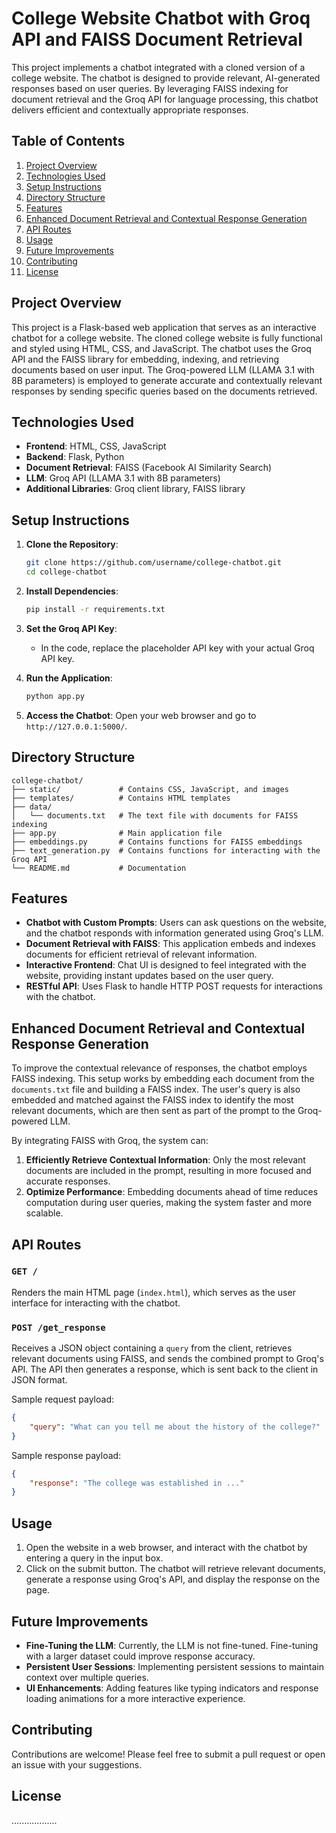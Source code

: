 

# College Website Chatbot with Groq API and FAISS Document Retrieval

This project implements a chatbot integrated with a cloned version of a college website. The chatbot is designed to provide relevant, AI-generated responses based on user queries. By leveraging FAISS indexing for document retrieval and the Groq API for language processing, this chatbot delivers efficient and contextually appropriate responses.

## Table of Contents

1. [Project Overview](#project-overview)
2. [Technologies Used](#technologies-used)
3. [Setup Instructions](#setup-instructions)
4. [Directory Structure](#directory-structure)
5. [Features](#features)
6. [Enhanced Document Retrieval and Contextual Response Generation](#enhanced-document-retrieval-and-contextual-response-generation)
7. [API Routes](#api-routes)
8. [Usage](#usage)
9. [Future Improvements](#future-improvements)
10. [Contributing](#contributing)
11. [License](#license)

## Project Overview

This project is a Flask-based web application that serves as an interactive chatbot for a college website. The cloned college website is fully functional and styled using HTML, CSS, and JavaScript. The chatbot uses the Groq API and the FAISS library for embedding, indexing, and retrieving documents based on user input. The Groq-powered LLM (LLAMA 3.1 with 8B parameters) is employed to generate accurate and contextually relevant responses by sending specific queries based on the documents retrieved.

## Technologies Used

- **Frontend**: HTML, CSS, JavaScript
- **Backend**: Flask, Python
- **Document Retrieval**: FAISS (Facebook AI Similarity Search)
- **LLM**: Groq API (LLAMA 3.1 with 8B parameters)
- **Additional Libraries**: Groq client library, FAISS library

## Setup Instructions

1. **Clone the Repository**:
   ```bash
   git clone https://github.com/username/college-chatbot.git
   cd college-chatbot
   ```

2. **Install Dependencies**:
   ```bash
   pip install -r requirements.txt
   ```

3. **Set the Groq API Key**:
   - In the code, replace the placeholder API key with your actual Groq API key.

4. **Run the Application**:
   ```bash
   python app.py
   ```

5. **Access the Chatbot**:
   Open your web browser and go to `http://127.0.0.1:5000/`.

## Directory Structure

```
college-chatbot/
├── static/             # Contains CSS, JavaScript, and images
├── templates/          # Contains HTML templates
├── data/
│   └── documents.txt   # The text file with documents for FAISS indexing
├── app.py              # Main application file
├── embeddings.py       # Contains functions for FAISS embeddings
├── text_generation.py  # Contains functions for interacting with the Groq API
└── README.md           # Documentation
```

## Features

- **Chatbot with Custom Prompts**: Users can ask questions on the website, and the chatbot responds with information generated using Groq's LLM.
- **Document Retrieval with FAISS**: This application embeds and indexes documents for efficient retrieval of relevant information.
- **Interactive Frontend**: Chat UI is designed to feel integrated with the website, providing instant updates based on the user query.
- **RESTful API**: Uses Flask to handle HTTP POST requests for interactions with the chatbot.

## Enhanced Document Retrieval and Contextual Response Generation

To improve the contextual relevance of responses, the chatbot employs FAISS indexing. This setup works by embedding each document from the `documents.txt` file and building a FAISS index. The user's query is also embedded and matched against the FAISS index to identify the most relevant documents, which are then sent as part of the prompt to the Groq-powered LLM.

By integrating FAISS with Groq, the system can:

1. **Efficiently Retrieve Contextual Information**: Only the most relevant documents are included in the prompt, resulting in more focused and accurate responses.
2. **Optimize Performance**: Embedding documents ahead of time reduces computation during user queries, making the system faster and more scalable.

## API Routes

### `GET /`

Renders the main HTML page (`index.html`), which serves as the user interface for interacting with the chatbot.

### `POST /get_response`

Receives a JSON object containing a `query` from the client, retrieves relevant documents using FAISS, and sends the combined prompt to Groq's API. The API then generates a response, which is sent back to the client in JSON format.

Sample request payload:
```json
{
    "query": "What can you tell me about the history of the college?"
}
```

Sample response payload:
```json
{
    "response": "The college was established in ..."
}
```

## Usage

1. Open the website in a web browser, and interact with the chatbot by entering a query in the input box.
2. Click on the submit button. The chatbot will retrieve relevant documents, generate a response using Groq's API, and display the response on the page.

## Future Improvements

- **Fine-Tuning the LLM**: Currently, the LLM is not fine-tuned. Fine-tuning with a larger dataset could improve response accuracy.
- **Persistent User Sessions**: Implementing persistent sessions to maintain context over multiple queries.
- **UI Enhancements**: Adding features like typing indicators and response loading animations for a more interactive experience.

## Contributing

Contributions are welcome! Please feel free to submit a pull request or open an issue with your suggestions.

## License
..................
